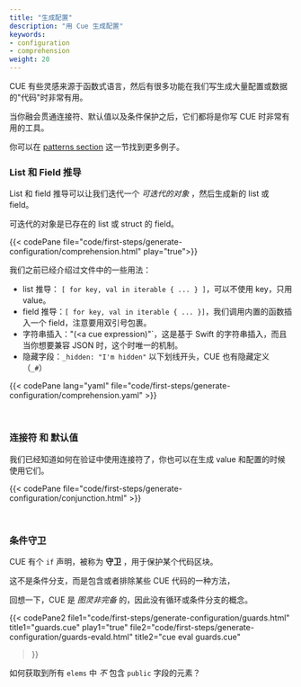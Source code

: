 ```yaml
---
title: "生成配置"
description: "用 Cue 生成配置"
keywords:
- configuration
- comprehension
weight: 20
---
```


CUE 有些灵感来源于函数式语言，然后有很多功能在我们写生成大量配置或数据的"代码"时非常有用。

当你融会贯通连接符、默认值以及条件保护之后，它们都将是你写 CUE 时非常有用的工具。

你可以在 [patterns section](/patterns/) 这一节找到更多例子。

### List 和 Field 推导

List 和 field 推导可以让我们迭代一个 _可迭代的对象_ ，然后生成新的 list 或 field。

可迭代的对象是已存在的 list 或 struct 的 field。

{{< codePane file="code/first-steps/generate-configuration/comprehension.html" play="true">}}

我们之前已经介绍过文件中的一些用法：

- list 推导： `[ for key, val in iterable { ... } ]`，可以不使用 key，只用 value。
- field 推导：`[ for key, val in iterable { ... }]`，我们调用内置的函数插入一个 field，注意要用双引号包裹。
- 字符串插入："\(<a cue expression)"`，这是基于 Swift 的字符串插入，而且当你想要兼容 JSON 时，这个时唯一的机制。
- 隐藏字段：`_hidden: "I'm hidden"` 以下划线开头，CUE 也有隐藏定义 （`_#`）

{{< codePane lang="yaml" file="code/first-steps/generate-configuration/comprehension.yaml" >}}


<br>

### 连接符 和 默认值

我们已经知道如何在验证中使用连接符了，你也可以在生成 value 和配置的时候使用它们。

{{< codePane file="code/first-steps/generate-configuration/conjunction.html" >}}

<br>

### 条件守卫

CUE 有个 `if` 声明，被称为 __守卫__ ，用于保护某个代码区块。

这不是条件分支，而是包含或者排除某些 CUE 代码的一种方法，

回想一下，CUE 是 *_图灵非完备_* 的，因此没有循环或条件分支的概念。

{{< codePane2
  file1="code/first-steps/generate-configuration/guards.html" title1="guards.cue" play1="true"
  file2="code/first-steps/generate-configuration/guards-evald.html" title2="cue eval guards.cue"
>}}

如何获取到所有 `elems` 中 _不_ 包含 `public` 字段的元素？

